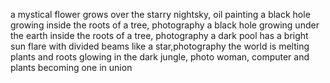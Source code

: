 a mystical flower grows over the starry nightsky, oil painting
a black hole growing inside the roots of a tree, photography
a black hole growing under the earth inside the roots of a tree, photography
a dark pool has a bright sun flare with divided beams like a star,photography
the world is melting
plants and roots glowing in the dark jungle, photo
woman, computer and plants becoming one in union

